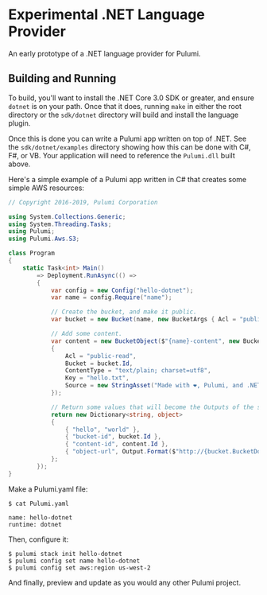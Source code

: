 ﻿# Experimental .NET Language Provider

An early prototype of a .NET language provider for Pulumi.


## Building and Running

To build, you'll want to install the .NET Core 3.0 SDK or greater, and ensure
`dotnet` is on your path. Once that it does, running `make` in either the root
directory or the `sdk/dotnet` directory will build and install the language
plugin.

Once this is done you can write a Pulumi app written on top of .NET.  See the 
`sdk/dotnet/examples` directory showing how this can be done with C#, F#, or VB.
Your application will need to reference the `Pulumi.dll` built above.

Here's a simple example of a Pulumi app written in C# that creates some simple
AWS resources:

```c#
// Copyright 2016-2019, Pulumi Corporation

using System.Collections.Generic;
using System.Threading.Tasks;
using Pulumi;
using Pulumi.Aws.S3;

class Program
{
    static Task<int> Main()
        => Deployment.RunAsync(() =>
        {
            var config = new Config("hello-dotnet");
            var name = config.Require("name");

            // Create the bucket, and make it public.
            var bucket = new Bucket(name, new BucketArgs { Acl = "public-read" });

            // Add some content.
            var content = new BucketObject($"{name}-content", new BucketObjectArgs
            {
                Acl = "public-read",
                Bucket = bucket.Id,
                ContentType = "text/plain; charset=utf8",
                Key = "hello.txt",
                Source = new StringAsset("Made with ❤, Pulumi, and .NET"),
            });

            // Return some values that will become the Outputs of the stack.
            return new Dictionary<string, object>
            {
                { "hello", "world" },
                { "bucket-id", bucket.Id },
                { "content-id", content.Id },
                { "object-url", Output.Format($"http://{bucket.BucketDomainName}/{content.Key}") },
            };
        });
}
```

Make a Pulumi.yaml file:

```
$ cat Pulumi.yaml

name: hello-dotnet
runtime: dotnet
```

Then, configure it:

```
$ pulumi stack init hello-dotnet
$ pulumi config set name hello-dotnet
$ pulumi config set aws:region us-west-2
```

And finally, preview and update as you would any other Pulumi project.
